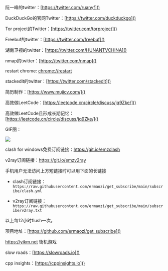 阮一峰的twitter：[https://twitter.com/ruanyf]()

DuckDuckGo的官网Twitter：[https://twitter.com/duckduckgo]()

Tor project的Twitter：[https://twitter.com/torproject]()

Freebuf的twitter：[https://twitter.com/freebuf]()

湖南卫视的twitter：[https://twitter.com/HUNANTVCHINA]()

nmap的twitter：[https://twitter.com/nmap]()

restart chrome: [chrome://restart]()

stackedit的twitter：[https://twitter.com/stackedit]()

简历制作：[https://www.mujicv.com/]()

高效做LeetCode：[https://leetcode.cn/circle/discuss/jq9Zke/]()

高效做LeetCode且形成长期记忆：[https://leetcode.cn/circle/discuss/jq9Zke/]()

GIF图：

![](https://tva1.sinaimg.cn/large/007S8ZIlgy1gexv7af86fg309w05khdv.gif)

clash for windows免费订阅链接：https://git.io/emzclash

v2ray订阅链接：https://git.io/emzv2ray

手机用户无法访问上方短链接时可以用下面的长链接

- clash订阅链接：`https://raw.githubusercontent.com/ermaozi/get_subscribe/main/subscribe/clash.yml`

- v2ray订阅链接：`https://raw.githubusercontent.com/ermaozi/get_subscribe/main/subscribe/v2ray.txt`

以上每12小时flush一次。

项目地址：[https://github.com/ermaozi/get_subscribe]()

https://yikm.net 街机游戏

slow roads：[https://slowroads.io]()

cpp insights：[https://cppinsights.io]()

# 